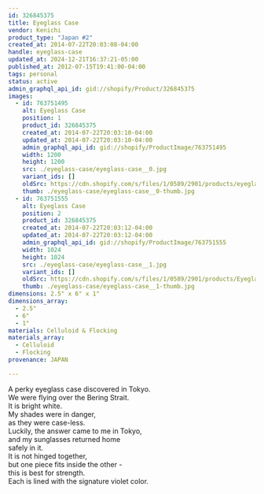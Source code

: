 ```yaml
---
id: 326845375
title: Eyeglass Case
vendor: Kenichi
product_type: "Japan #2"
created_at: 2014-07-22T20:03:08-04:00
handle: eyeglass-case
updated_at: 2024-12-21T16:37:21-05:00
published_at: 2012-07-15T19:41:00-04:00
tags: personal
status: active
admin_graphql_api_id: gid://shopify/Product/326845375
images:
  - id: 763751495
    alt: Eyeglass Case
    position: 1
    product_id: 326845375
    created_at: 2014-07-22T20:03:10-04:00
    updated_at: 2014-07-22T20:03:10-04:00
    admin_graphql_api_id: gid://shopify/ProductImage/763751495
    width: 1200
    height: 1200
    src: ./eyeglass-case/eyeglass-case__0.jpg
    variant_ids: []
    oldSrc: https://cdn.shopify.com/s/files/1/0589/2901/products/eyeglass_brown.jpeg?v=1406073790
    thumb: ./eyeglass-case/eyeglass-case__0-thumb.jpg
  - id: 763751555
    alt: Eyeglass Case
    position: 2
    product_id: 326845375
    created_at: 2014-07-22T20:03:12-04:00
    updated_at: 2014-07-22T20:03:12-04:00
    admin_graphql_api_id: gid://shopify/ProductImage/763751555
    width: 1024
    height: 1024
    src: ./eyeglass-case/eyeglass-case__1.jpg
    variant_ids: []
    oldSrc: https://cdn.shopify.com/s/files/1/0589/2901/products/Eyeglass_Case_Red.jpeg?v=1406073792
    thumb: ./eyeglass-case/eyeglass-case__1-thumb.jpg
dimensions: 2.5" x 6" x 1"
dimensions_array:
  - 2.5"
  - 6"
  - 1"
materials: Celluloid & Flocking
materials_array:
  - Celluloid
  - Flocking
provenance: JAPAN

---
```


A perky eyeglass case discovered in Tokyo.  
We were flying over the Bering Strait.  
It is bright white.  
My shades were in danger,  
as they were case-less.  
Luckily, the answer came to me in Tokyo,  
and my sunglasses returned home  
safely in it.  
It is not hinged together,  
but one piece fits inside the other -  
this is best for strength.  
Each is lined with the signature violet color.